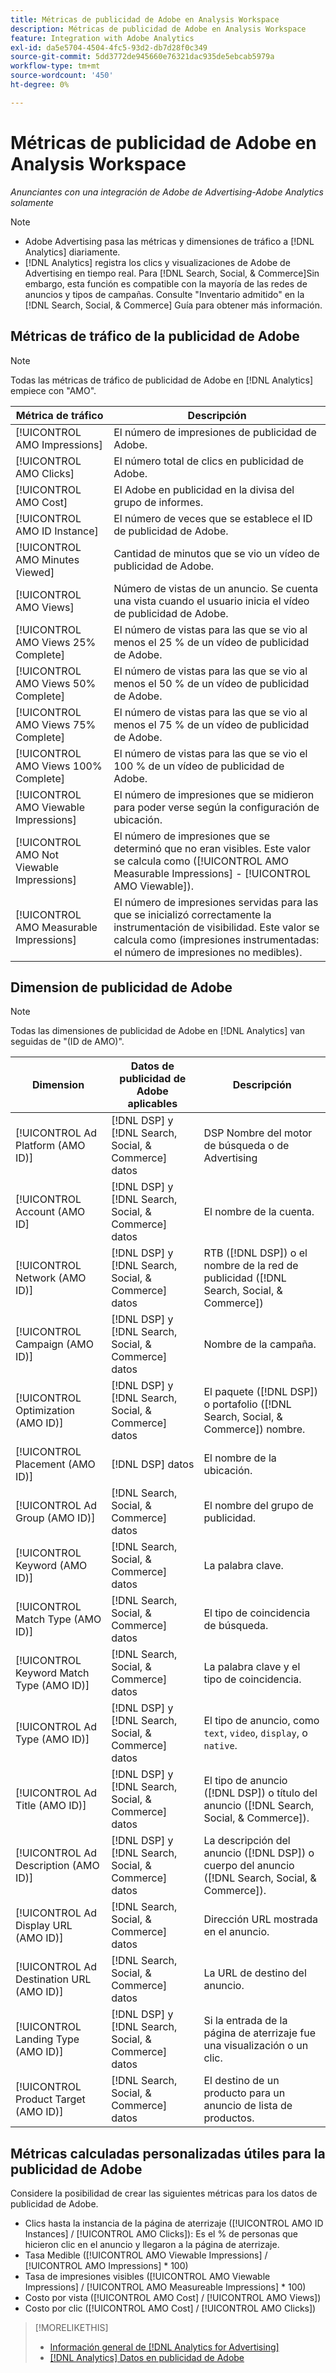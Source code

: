 ```yaml
---
title: Métricas de publicidad de Adobe en Analysis Workspace
description: Métricas de publicidad de Adobe en Analysis Workspace
feature: Integration with Adobe Analytics
exl-id: da5e5704-4504-4fc5-93d2-db7d28f0c349
source-git-commit: 5dd3772de945660e76321dac935de5ebcab5979a
workflow-type: tm+mt
source-wordcount: '450'
ht-degree: 0%

---
```


# Métricas de publicidad de Adobe en Analysis Workspace

*Anunciantes con una integración de Adobe de Advertising-Adobe Analytics solamente*

>[!NOTE]
>
>* Adobe Advertising pasa las métricas y dimensiones de tráfico a [!DNL Analytics] diariamente.
>* [!DNL Analytics] registra los clics y visualizaciones de Adobe de Advertising en tiempo real.
   > Para [!DNL Search, Social, & Commerce]Sin embargo, esta función es compatible con la mayoría de las redes de anuncios y tipos de campañas. Consulte &quot;Inventario admitido&quot; en la [!DNL Search, Social, & Commerce] Guía para obtener más información.<!-- add link when that's published in ExL -->


## Métricas de tráfico de la publicidad de Adobe

>[!NOTE]
>
>Todas las métricas de tráfico de publicidad de Adobe en [!DNL Analytics] empiece con &quot;AMO&quot;.

| Métrica de tráfico | Descripción |
| -------------- | ----------- |
| [!UICONTROL AMO Impressions] | El número de impresiones de publicidad de Adobe. |
| [!UICONTROL AMO Clicks] | El número total de clics en publicidad de Adobe. |
| [!UICONTROL AMO Cost] | El Adobe en publicidad en la divisa del grupo de informes. |
| [!UICONTROL AMO ID Instance] | El número de veces que se establece el ID de publicidad de Adobe. |
| [!UICONTROL AMO Minutes Viewed] | Cantidad de minutos que se vio un vídeo de publicidad de Adobe. |
| [!UICONTROL AMO Views] | Número de vistas de un anuncio. Se cuenta una vista cuando el usuario inicia el vídeo de publicidad de Adobe. |
| [!UICONTROL AMO Views 25% Complete] | El número de vistas para las que se vio al menos el 25 % de un vídeo de publicidad de Adobe. |
| [!UICONTROL AMO Views 50% Complete] | El número de vistas para las que se vio al menos el 50 % de un vídeo de publicidad de Adobe. |
| [!UICONTROL AMO Views 75% Complete] | El número de vistas para las que se vio al menos el 75 % de un vídeo de publicidad de Adobe. |
| [!UICONTROL AMO Views 100% Complete] | El número de vistas para las que se vio el 100 % de un vídeo de publicidad de Adobe. |
| [!UICONTROL AMO Viewable Impressions] | El número de impresiones que se midieron para poder verse según la configuración de ubicación. |
| [!UICONTROL AMO Not Viewable Impressions] | El número de impresiones que se determinó que no eran visibles. Este valor se calcula como ([!UICONTROL AMO Measurable Impressions] - [!UICONTROL AMO Viewable]). |
| [!UICONTROL AMO Measurable Impressions] | El número de impresiones servidas para las que se inicializó correctamente la instrumentación de visibilidad. Este valor se calcula como (impresiones instrumentadas: el número de impresiones no medibles). |

## Dimension de publicidad de Adobe

>[!NOTE]
>
>Todas las dimensiones de publicidad de Adobe en [!DNL Analytics] van seguidas de &quot;(ID de AMO)&quot;.

| Dimension | Datos de publicidad de Adobe aplicables | Descripción |
| ----------- | ---------- | ---------- |
| [!UICONTROL Ad Platform (AMO ID)] | [!DNL DSP] y [!DNL Search, Social, & Commerce] datos | DSP Nombre del motor de búsqueda o de Advertising |
| [!UICONTROL Account (AMO ID] | [!DNL DSP] y [!DNL Search, Social, & Commerce] datos | El nombre de la cuenta. |
| [!UICONTROL Network (AMO ID)] | [!DNL DSP] y [!DNL Search, Social, & Commerce] datos | RTB ([!DNL DSP]) o el nombre de la red de publicidad ([!DNL Search, Social, & Commerce]) |
| [!UICONTROL Campaign (AMO ID)] | [!DNL DSP] y [!DNL Search, Social, & Commerce] datos | Nombre de la campaña. |
| [!UICONTROL Optimization (AMO ID)] | [!DNL DSP] y [!DNL Search, Social, & Commerce] datos | El paquete ([!DNL DSP]) o portafolio ([!DNL Search, Social, & Commerce]) nombre. |
| [!UICONTROL Placement (AMO ID)] | [!DNL DSP] datos | El nombre de la ubicación. |
| [!UICONTROL Ad Group (AMO ID)] | [!DNL Search, Social, & Commerce] datos | El nombre del grupo de publicidad. |
| [!UICONTROL Keyword (AMO ID)] | [!DNL Search, Social, & Commerce] datos | La palabra clave. |
| [!UICONTROL Match Type (AMO ID)] | [!DNL Search, Social, & Commerce] datos | El tipo de coincidencia de búsqueda. |
| [!UICONTROL Keyword Match Type (AMO ID)] | [!DNL Search, Social, & Commerce] datos | La palabra clave y el tipo de coincidencia. |
| [!UICONTROL Ad Type (AMO ID)] | [!DNL DSP] y [!DNL Search, Social, & Commerce] datos | El tipo de anuncio, como `text`, `video`, `display`, o `native`. |
| [!UICONTROL Ad Title (AMO ID)] | [!DNL DSP] y [!DNL Search, Social, & Commerce] datos | El tipo de anuncio ([!DNL DSP]) o título del anuncio ([!DNL Search, Social, & Commerce]). |
| [!UICONTROL Ad Description (AMO ID)] | [!DNL DSP] y [!DNL Search, Social, & Commerce] datos | La descripción del anuncio ([!DNL DSP]) o cuerpo del anuncio ([!DNL Search, Social, & Commerce]). |
| [!UICONTROL Ad Display URL (AMO ID)] | [!DNL Search, Social, & Commerce] datos | Dirección URL mostrada en el anuncio. |
| [!UICONTROL Ad Destination URL (AMO ID)] | [!DNL Search, Social, & Commerce] datos | La URL de destino del anuncio. |
| [!UICONTROL Landing Type (AMO ID)] | [!DNL DSP] y [!DNL Search, Social, & Commerce] datos | Si la entrada de la página de aterrizaje fue una visualización o un clic. |
| [!UICONTROL Product Target (AMO ID)] | [!DNL Search, Social, & Commerce] datos | El destino de un producto para un anuncio de lista de productos. |

## Métricas calculadas personalizadas útiles para la publicidad de Adobe

Considere la posibilidad de crear las siguientes métricas para los datos de publicidad de Adobe.

* Clics hasta la instancia de la página de aterrizaje ([!UICONTROL AMO ID Instances] / [!UICONTROL AMO Clicks]): Es el % de personas que hicieron clic en el anuncio y llegaron a la página de aterrizaje.
* Tasa Medible ([!UICONTROL AMO Viewable Impressions] / [!UICONTROL AMO Impressions] * 100)
* Tasa de impresiones visibles ([!UICONTROL AMO Viewable Impressions] / [!UICONTROL AMO Measureable Impressions] * 100)
* Costo por vista ([!UICONTROL AMO Cost] / [!UICONTROL AMO Views])
* Costo por clic ([!UICONTROL AMO Cost] / [!UICONTROL AMO Clicks])

>[!MORELIKETHIS]
>
>* [Información general de [!DNL Analytics for Advertising]](overview.md)
>* [[!DNL Analytics] Datos en publicidad de Adobe](/help/integrations/analytics/analytics-data-in-advertising.md)


